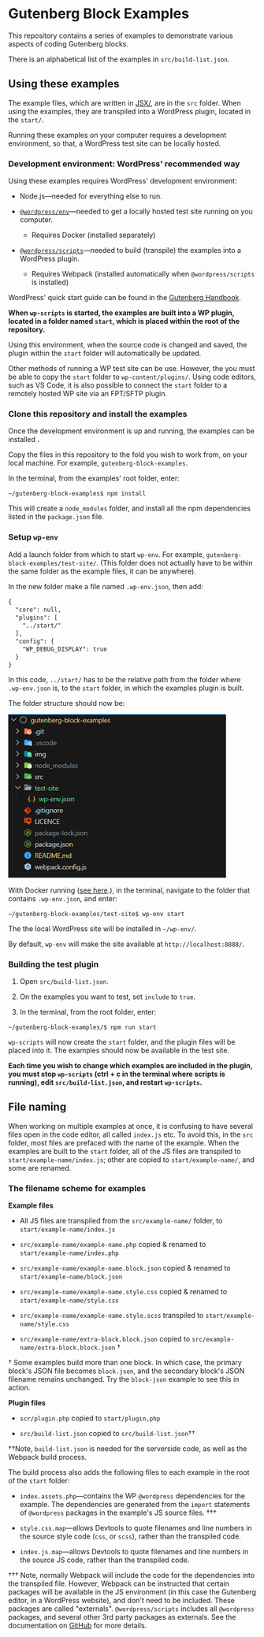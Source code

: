 # Gutenberg Block Examples

This repository contains a series of examples to demonstrate various aspects of coding Gutenberg blocks.

There is an alphabetical list of the examples in `src/build-list.json`.

## Using these examples

The example files, which are written in [JSX/](https://react.dev/learn/writing-markup-with-jsx), are in the `src` folder. When using the examples, they are transpiled into a WordPress plugin, located in the `start/`.

Running these examples on your computer requires a development environment, so that, a WordPress test site can be locally hosted.

### Development environment: WordPress' recommended way

Using these examples requires WordPress' development environment:

- Node.js&mdash;needed for everything else to run.

- [`@wordpress/env`](https://developer.wordpress.org/block-editor/reference-guides/packages/packages-env/)&mdash;needed to get a locally hosted test site running on you computer.

  - Requires Docker (installed separately)

- [`@wordpress/scripts`](https://developer.wordpress.org/block-editor/reference-guides/packages/packages-scripts/)&mdash;needed to build (transpile) the examples into a WordPress plugin.

  - Requires Webpack (installed automatically when `@wordpress/scripts` is installed)

WordPress' quick start guide can be found in the [Gutenberg Handbook](https://developer.wordpress.org/block-editor/getting-started/devenv/#quick-start).

**When `wp-scripts` is started, the examples are built into a WP plugin, located in a folder named `start`, which is placed within the root of the repository.**

Using this environment, when the source code is changed and saved, the plugin within the `start` folder will automatically be updated.

Other methods of running a WP test site can be use. However, the you must be able to copy the `start` folder to `wp-content/plugins/`. Using code editors, such as VS Code, it is also possible to connect the `start` folder to a remotely hosted WP site via an FPT/SFTP plugin.

### Clone this repository and install the examples

Once the development environment is up and running, the examples can be installed .

Copy the files in this repository to the fold you wish to work from, on your local machine. For example, `gutenberg-block-examples`.

In the terminal, from the examples' root folder, enter:

```
~/gutenberg-block-examples$ npm install
```

This will create a `node_modules` folder, and install all the npm dependencies listed in the `package.json` file.

### Setup `wp-env`

Add a launch folder from which to start `wp-env`. For example, `gutenberg-block-examples/test-site/`. (This folder does not actually have to be within the same folder as the example files, it can be anywhere).

In the new folder make a file named `.wp-env.json`, then add:

```
{
  "core": null,
  "plugins": [
    "../start/"
  ],
  "config": {
    "WP_DEBUG_DISPLAY": true
  }
}
```

In this code, `../start/` has to be the relative path from the folder where `.wp-env.json` is, to the `start` folder, in which the examples plugin is built.

The folder structure should now be:

![Alt text](img/root_folder-structure.png)

With Docker running ([see here](https://developer.wordpress.org/block-editor/getting-started/devenv/#quick-start).), in the terminal, navigate to the folder that contains `.wp-env.json`, and enter:

```
~/gutenberg-block-examples/test-site$ wp-env start
```

The the local WordPress site will be installed in `~/wp-env/`.

By default, `wp-env` will make the site available at `http://localhost:8888/`.

### Building the test plugin

1. Open `src/build-list.json`.

2. On the examples you want to test, set `include` to `true`.

3. In the terminal, from the root folder, enter:

```
~/gutenberg-block-examples/$ npm run start
```

`wp-scripts` will now create the `start` folder, and the plugin files will be placed into it. The examples should now be available in the test site.

**Each time you wish to change which examples are included in the plugin, you must stop `wp-scripts` (ctrl + c in the terminal where scripts is running), edit `src/build-list.json`, and restart `wp-scripts`.**

## File naming

When working on multiple examples at once, it is confusing to have several files open in the code editor, all called `index.js` etc. To avoid this, in the `src` folder, most files are prefaced with the name of the example. When the examples are built to the `start` folder, all of the JS files are transpiled to `start/example-name/index.js`; other are copied to `start/example-name/`, and some are renamed.

### The filename scheme for examples

**Example files**

- All JS files are transpiled from the `src/example-name/` folder, to `start/example-name/index.js`

- `src/example-name/example-name.php` copied & renamed to `start/example-name/index.php`

- `src/example-name/example-name.block.json` copied & renamed to `start/example-name/block.json`

- `src/example-name/example-name.style.css` copied & renamed to `start/example-name/style.css`

- `src/example-name/example-name.style.scss` transpiled to `start/example-name/style.css`

- `src/example-name/extra-block.block.json` copied to `src/example-name/extra-block.block.json` &dagger;

&dagger; Some examples build more than one block. In which case, the primary block's JSON file becomes `block.json`, and the secondary block's JSON filename remains unchanged. Try the `block-json` example to see this in action.

**Plugin files**

- `scr/plugin.php` copied to `start/plugin,php`

- `src/build-list.json` copied to `src/build-list.json`&dagger;&dagger;

&dagger;&dagger;Note, `build-list.json` is needed for the serverside code, as well as the Webpack build process.

The build process also adds the following files to each example in the root of the `start` folder:

- `index.assets.php`&mdash;contains the WP `@wordpress` dependencies for the example. The dependencies are generated from the `import` statements of `@wordpress` packages in the example's JS source files. &dagger;&dagger;&dagger;

- `style.css.map`&mdash;allows Devtools to quote filenames and line numbers in the source style code (`css`, or `scss`), rather than the transpiled code.

- `index.js.map`&mdash;allows Devtools to quote filenames and line numbers in the source JS code, rather than the transpiled code.

&dagger;&dagger;&dagger; Note, normally Webpack will include the code for the dependencies into the transpiled file. However, Webpack can be instructed that certain packages will be available in the JS environment (in this case the Gutenberg editor, in a WordPress website), and don't need to be included. These packages are called "externals". `@wordpress/scripts` includes all `@wordpress` packages, and several other 3rd party packages as externals. See the documentation on [GitHub](https://github.com/WordPress/gutenberg/blob/trunk/packages/dependency-extraction-webpack-plugin/README.md#webpack) for more details.
